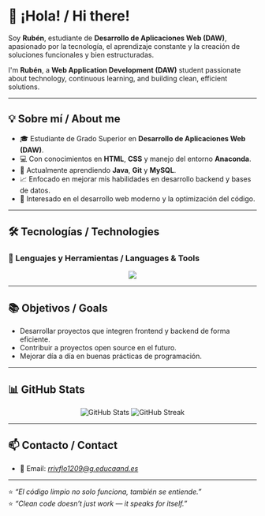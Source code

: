 # 👋 ¡Hola! / Hi there!

Soy **Rubén**, estudiante de **Desarrollo de Aplicaciones Web (DAW)**, apasionado por la tecnología, el aprendizaje constante y la creación de soluciones funcionales y bien estructuradas.

I'm **Rubén**, a **Web Application Development (DAW)** student passionate about technology, continuous learning, and building clean, efficient solutions.

---

## 💡 Sobre mí / About me
- 🎓 Estudiante de Grado Superior en **Desarrollo de Aplicaciones Web (DAW)**.  
- 💻 Con conocimientos en **HTML**, **CSS** y manejo del entorno **Anaconda**.  
- 🚀 Actualmente aprendiendo **Java**, **Git** y **MySQL**.  
- 📈 Enfocado en mejorar mis habilidades en desarrollo backend y bases de datos.  
- 🌱 Interesado en el desarrollo web moderno y la optimización del código.  

---

## 🛠️ Tecnologías / Technologies

### 🧩 Lenguajes y Herramientas / Languages & Tools
<p align="center">
  <img src="https://skillicons.dev/icons?i=html,css,java,mysql,git,anaconda" />
</p>

---

## 📚 Objetivos / Goals
- Desarrollar proyectos que integren frontend y backend de forma eficiente.  
- Contribuir a proyectos open source en el futuro.  
- Mejorar día a día en buenas prácticas de programación.  

---

## 📊 GitHub Stats
<p align="center">
  <img src="https://github-readme-stats.vercel.app/api?username=Ruben-creator-collab&show_icons=true&theme=tokyonight" alt="GitHub Stats" />
  <img src="https://github-readme-streak-stats.herokuapp.com/?user=Ruben-creator-collab&theme=tokyonight" alt="GitHub Streak" />
</p>

---

## 📫 Contacto / Contact
- 📧 Email: *rrivflo1209@g.educaand.es*   

---

⭐ *“El código limpio no solo funciona, también se entiende.”*  
⭐ *“Clean code doesn’t just work — it speaks for itself.”*
